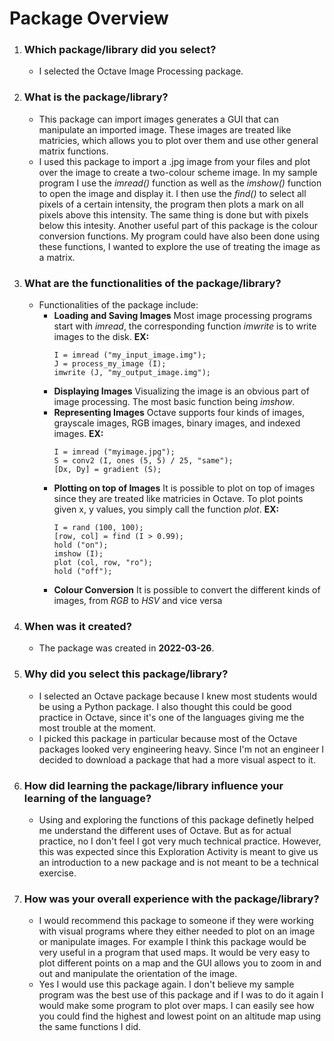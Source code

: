# Package Overview

1. ### **Which package/library did you select?**
	- I selected the Octave Image Processing package.

2. ### **What is the package/library?**
	- This package can import images generates a GUI that can manipulate an imported image. These images are treated like matricies, which allows you to plot over them and use other general matrix functions.
	- I used this package to import a .jpg image from your files and plot over the image to create a two-colour scheme image. In my sample program I use the *imread()* function as well as the *imshow()* function to open the image and display it. I then use the *find()* to select all pixels of a certain intensity, the program then plots a mark on all pixels above this intensity. The same thing is done but with pixels below this intesity. Another useful part of this package is the colour conversion functions. My program could have also been done using these functions, I wanted to explore the use of treating the image as a matrix.

3. ### **What are the functionalities of the package/library?**
	- Functionalities of the package include:
		- **Loading and Saving Images**
			Most image processing programs start with *imread*, the corresponding function *imwrite* is to write images to the disk.
			**EX:**
			```
			I = imread ("my_input_image.img");
			J = process_my_image (I);
			imwrite (J, "my_output_image.img");
			```
		- **Displaying Images**
			Visualizing the image is an obvious part of image processing. The most basic function being *imshow*.
		- **Representing Images**
			Octave supports four kinds of images, grayscale images, RGB images, binary images, and indexed images.
			**EX:**
			```
			I = imread ("myimage.jpg");
			S = conv2 (I, ones (5, 5) / 25, "same");
			[Dx, Dy] = gradient (S);
			```
		- **Plotting on top of Images**
			It is possible to plot on top of images since they are treated like matricies in Octave. To plot points given x, y values, you simply call the function *plot*.
			**EX:**
			```
			I = rand (100, 100);
			[row, col] = find (I > 0.99);
			hold ("on");
			imshow (I);
			plot (col, row, "ro");
			hold ("off");
			```
		- **Colour Conversion**
			It is possible to convert the different kinds of images, from *RGB* to *HSV* and vice versa
			

4. ### **When was it created?**
	- The package was created in **2022-03-26**.

5. ### **Why did you select this package/library?**
	- I selected an Octave package because I knew most students would be using a Python package. I also thought this could be good practice in Octave, since it's one of the languages giving me the most trouble at the moment.
	- I picked this package in particular because most of the Octave packages looked very engineering heavy. Since I'm not an engineer I decided to download a package that had a more visual aspect to it.

6. ### **How did learning the package/library influence your learning of the language?** 
	- Using and exploring the functions of this package definetly helped me understand the different uses of Octave. But as for actual practice, no I don't feel I got very much technical practice. However, this was expected since this Exploration Activity is meant to give us an introduction to a new package and is not meant to be a technical exercise.

7. ### **How was your overall experience with the package/library?**
	- I would recommend this package to someone if they were working with visual programs where they either needed to plot on an image or manipulate images. For example I think this package would be very useful in a program that used maps. It would be very easy to plot different points on a map and the GUI allows you to zoom in and out and manipulate the orientation of the image.
	- Yes I would use this package again. I don't believe my sample program was the best use of this package and if I was to do it again I would make some program to plot over maps. I can easily see how you could find the highest and lowest point on an altitude map using the same functions I did.

